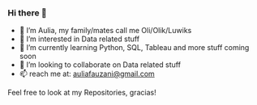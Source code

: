 ### Hi there 👋

- 👋 I’m Aulia, my family/mates call me Oli/Olik/Luwiks
- 👀 I’m interested in Data related stuff
- 🌱 I’m currently learning Python, SQL, Tableau and more stuff coming soon
- 💞️ I’m looking to collaborate on Data related stuff
- 📫 reach me at: auliafauzani@gmail.com

Feel free to look at my Repositories, gracias!
